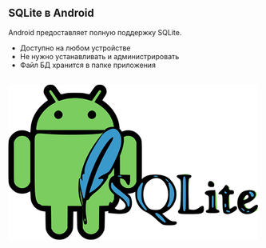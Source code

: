 ## SQLite в Android

Android предоставляет полную поддержку SQLite.

* Доступно на любом устройстве
* Не нужно устанавливать и администрировать
* Файл БД хранится в папке приложения

<br>

<img src="lecture/database/img/sqlite_android.png">